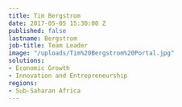 ```yaml
---
title: Tim Bergstrom
date: 2017-05-05 15:30:00 Z
published: false
lastname: Bergstrom
job-title: Team Leader
image: "/uploads/Tim%20Bergstrom%20Portal.jpg"
solutions:
- Economic Growth
- Innovation and Entrepreneurship
regions:
- Sub-Saharan Africa
---
```



